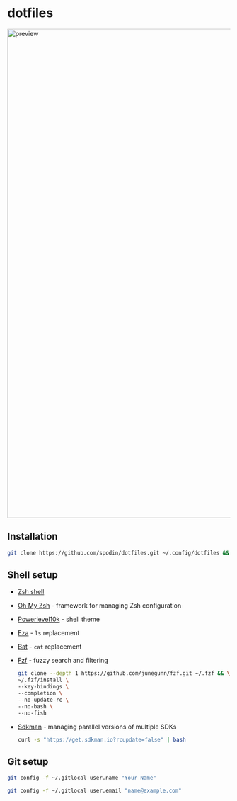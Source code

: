 # dotfiles

<img width="1105" alt="preview" src="https://user-images.githubusercontent.com/8811713/214385541-2234ffc1-2017-4106-b3d3-bea869862a76.png">

## Installation

```bash
git clone https://github.com/spodin/dotfiles.git ~/.config/dotfiles && ~/.config/dotfiles/install.sh
```

## Shell setup

- [Zsh shell](https://www.zsh.org)

- [Oh My Zsh](https://ohmyz.sh) - framework for managing Zsh configuration

- [Powerlevel10k](https://github.com/romkatv/powerlevel10k) - shell theme

- [Eza](https://eza.rocks) - `ls` replacement

- [Bat](https://github.com/sharkdp/bat) - `cat` replacement

- [Fzf](https://github.com/junegunn/fzf) - fuzzy search and filtering

  ```bash
  git clone --depth 1 https://github.com/junegunn/fzf.git ~/.fzf && \
  ~/.fzf/install \
  --key-bindings \
  --completion \
  --no-update-rc \
  --no-bash \
  --no-fish
  ```
  
- [Sdkman](https://sdkman.io) - managing parallel versions of multiple SDKs

  ```bash
  curl -s "https://get.sdkman.io?rcupdate=false" | bash
  ```
  
## Git setup

```bash
git config -f ~/.gitlocal user.name "Your Name"
```

```bash
git config -f ~/.gitlocal user.email "name@example.com"
```
